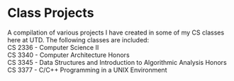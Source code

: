 # Class Projects
A compilation of various projects I have created in some of my CS classes here at UTD. The following classes are included:<br>
CS 2336 - Computer Science II<br>
CS 3340 - Computer Architecture Honors<br>
CS 3345 - Data Structures and Introduction to Algorithmic Analysis Honors<br>
CS 3377 - C/C++ Programming in a UNIX Environment